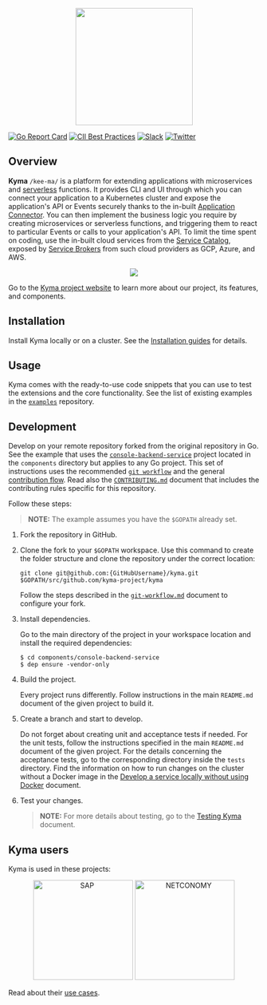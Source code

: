<p align="center">
 <img src="https://raw.githubusercontent.com/kyma-project/kyma/master/logo.png" width="235">
</p>

[![Go Report Card](https://goreportcard.com/badge/github.com/kyma-project/kyma)](https://goreportcard.com/report/github.com/kyma-project/kyma)
[![CII Best Practices](https://bestpractices.coreinfrastructure.org/projects/2168/badge)](https://bestpractices.coreinfrastructure.org/projects/2168)
[![Slack](https://img.shields.io/badge/slack-@kyma--community-yellow.svg)](http://slack.kyma-project.io)
[![Twitter](https://img.shields.io/badge/twitter-@kymaproject-blue.svg)](https://twitter.com/kymaproject)

## Overview

**Kyma** `/kee-ma/` is a platform for extending applications with microservices and [serverless](https://kyma-project.io/docs/components/serverless/) functions. It provides CLI and UI through which you can connect your application to a Kubernetes cluster and expose the application's API or Events securely thanks to the in-built [Application Connector](https://kyma-project.io/docs/components/application-connector/#overview-overview). You can then implement the business logic you require by creating microservices or serverless functions, and triggering them to react to particular Events or calls to your application's API. To limit the time spent on coding, use the in-built cloud services from the [Service Catalog](https://kyma-project.io/docs/components/service-catalog/), exposed by [Service Brokers](https://kyma-project.io/docs/components/service-catalog/#service-brokers-service-brokers) from such cloud providers as GCP, Azure, and AWS.

<p align="center">
<a href="https://youtu.be/kP7mSELIxXw" target="_blank">
<img src="./docs/kyma/assets/withoutprov4.gif" style="max-width:100%;">
</a>
</p>

Go to the [Kyma project website](https://kyma-project.io/) to learn more about our project, its features, and components.

## Installation

Install Kyma locally or on a cluster. See the [Installation guides](https://kyma-project.io/docs/root/kyma#installation-installation) for details.

## Usage

Kyma comes with the ready-to-use code snippets that you can use to test the extensions and the core functionality. See the list of existing examples in the [`examples`](https://github.com/kyma-project/examples) repository.

## Development

Develop on your remote repository forked from the original repository in Go.
See the example that uses the [`console-backend-service`](components/console-backend-service) project located in the `components` directory but applies to any Go project. This set of instructions uses the recommended [`git workflow`](https://github.com/kyma-project/community/blob/master/contributing/03-git-workflow.md) and the general [contribution flow](https://github.com/kyma-project/community/blob/master/contributing/02-contributing.md#contribute-code-or-content). Read also the [`CONTRIBUTING.md`](CONTRIBUTING.md) document that includes the contributing rules specific for this repository.

Follow these steps:

> **NOTE:** The example assumes you have the `$GOPATH` already set.

1. Fork the repository in GitHub.

2. Clone the fork to your `$GOPATH` workspace. Use this command to create the folder structure and clone the repository under the correct location:

    ```
    git clone git@github.com:{GitHubUsername}/kyma.git $GOPATH/src/github.com/kyma-project/kyma
    ```

    Follow the steps described in the [`git-workflow.md`](https://github.com/kyma-project/community/blob/master/contributing/03-git-workflow.md#steps) document to configure your fork.

3. Install dependencies.

    Go to the main directory of the project in your workspace location and install the required dependencies:

    ```
    $ cd components/console-backend-service
    $ dep ensure -vendor-only
    ```

4. Build the project.

    Every project runs differently. Follow instructions in the main `README.md` document of the given project to build it.

5. Create a branch and start to develop.

    Do not forget about creating unit and acceptance tests if needed. For the unit tests, follow the instructions specified in the main `README.md` document of the given project. For the details concerning the acceptance tests, go to the corresponding directory inside the `tests` directory.
    Find the information on how to run changes on the cluster without a Docker image in the [Develop a service locally without using Docker](https://kyma-project.io/docs/root/kyma#tutorials-develop-a-service-locally-without-using-docker) document.

6. Test your changes.

    >**NOTE:** For more details about testing, go to the [Testing Kyma](https://kyma-project.io/docs/root/kyma#details-testing-kyma) document.


## Kyma users

Kyma is used in these projects:

<p align="center">
  <img src="https://upload.wikimedia.org/wikipedia/commons/5/59/SAP_2011_logo.svg" alt="SAP" width="200" />
  <img src="https://github.com/kyma-project/website/tree/master/content/adopters/logos/netconomy.svg" alt="NETCONOMY" width="200" />
</p>

Read about their [use cases](https://kyma-project.io/#used-by).
